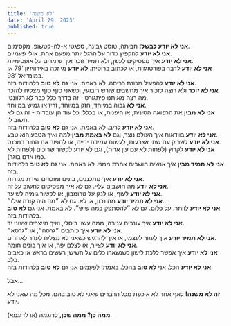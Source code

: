 ```yaml
---
title: 'לא משנה'
date: 'April 29, 2023'
published: true
---
```


**אני לא יודע לבשל!** חביתה, טוסט גבינה, ספגטי א-לה-קטשופ. מקסימום.  
**אני לא יודע** להקפיץ כדור על הרגל יותר מפעם אחת. אולי פעמיים.  
**אני לא יודע** איך מפסיקים לעשן, ולא תמיד זוכר איך שומרים על אופטימיות.  
**אני לא יודע** לדבר בפורטוגזית, או לכתוב ברוסית. **לא יודע** מי זכה באירוויזיון ‘79 או במונדיאל ‘98.  
**אני לא יודע** להפעיל מכונת כביסה. לא באמת. אני גם **לא טוב** בלהודות בזה.  
**אני לא זוכר** ולא רוצה לזכור איך מחשבים שורש ריבועי, וכשאני סוף סוף מצליח להזכר מה רצה מאיתנו פיתגורס - זה בדרך כלל כבר לא רלוונטי.  
**אני לא** גבוה במיוחד, חזק במיוחד, זריז או גמיש במיוחד.  
**אני לא מבין** את הרפואה הסינית, או היפנית, או בכלל. כל עוד הן עובדות - זה גם לא חשוב לי.  
**אני לא יודע** לריב. לא באמת. אני גם **לא טוב** בלהודות בזה.  
**אני לא יודע** בוודאות איך העולם נוצר, וגם **לא באמת מבין** למה ואיך הטבע הוא טבע.  
**אני לא יודע** לשרוק עם שתי אצבעות, לעשות עמידת ידיים, או לתפור את החור במכנס.  
**אני לא יודע** לקרוץ (לפחות לא עם עין אחת), וגם לא יודע לקשור שרוכים (לפחות לא כמו אדם בוגר).  
**אני לא תמיד מבין** איך אנשים חושבים אחרת ממני. לא באמת. אני גם **לא טוב** בלהודות בזה.  
**אני לא יודע** איך מתכננים, בונים ומוכרים שידת מגירות.  
**אני לא יודע** מה חושבים עליי. גם לא איך מפסיקים לחשוב על זה.  
**אני לא יודע** לעוף, או לנגן על טרומבון, או לקשור גומיה לשיער.  
**אני לא תמיד יודע** מה נכון, או לא. גם לא ״מה היה קורה אילו״…  
**אני לא יודע** לוותר. על כלום. גם לא ״להסתפק במה שיש״. לא באמת. אני גם **לא טוב** בלהודות בזה.  
**אני לא יודע** איך עונבים עניבה, ממה עשוי ביסלי, ואיך מייצרים שעוני יד.  
**אני לא יודע** איך כותבים ״גרסה״, או ״גרסא״.  
**אני לא תמיד יודע** איך לעזור לעצמי, או איך להרגיש כשאני לא מצליח לעזור לאחרים.  
**אני לא יודע** לצייר, או לצלם יפה, או איך בונים חומה.  
**אני לא יודע** איך אפשר ללכת לישון כשנשארו כלים על השיש, רעשים בראש או כאבים בלב.  
**אני לא יודע** הכל. אני **לא טוב** בהכל. באמת! לפעמים אני גם **לא טוב** בלהודות בזה.  

אבל…

**זה לא משנה!**
לאף אחד לא איכפת מכל הדברים שאני לא טוב בהם. מכל מה שאני לא יודע.

**ממה כן? ממה שכן,** לדוגמה (או לדוגמא).
